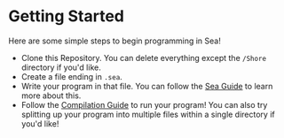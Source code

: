 # Getting Started
Here are some simple steps to begin programming in Sea!<br>
- Clone this Repository. You can delete everything except the `/Shore` directory if you'd like.
- Create a file ending in `.sea`.
- Write your program in that file. You can follow the [Sea Guide](./Reference.md) to learn more about this.
- Follow the [Compilation Guide](Runners/Usage.md) to run your program!
You can also try splitting up your program into multiple files within a single directory if you'd like!
